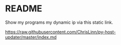 # README

Show my programs my dynamic ip via this static link.

https://raw.githubusercontent.com/ChrisLinn/py-host-updater/master/index.md

